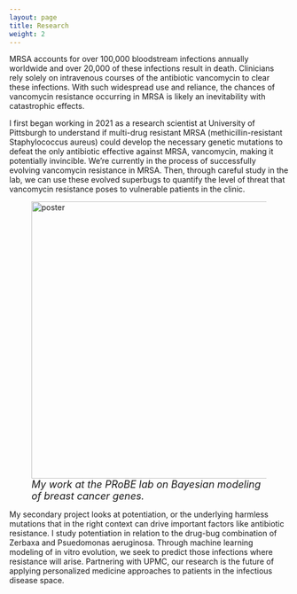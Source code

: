 ```yaml
---
layout: page
title: Research
weight: 2
---
```


MRSA accounts for over 100,000 bloodstream infections annually worldwide and over 20,000 of these infections result in death. Clinicians rely solely on intravenous courses of the antibiotic vancomycin to clear these infections. With such widespread use and reliance, the chances of vancomycin resistance occurring in MRSA is likely an inevitability with catastrophic effects.

I first began working in 2021 as a research scientist at University of Pittsburgh to understand if multi-drug resistant MRSA (methicillin-resistant Staphylococcus aureus) could develop the necessary genetic mutations to defeat the only antibiotic effective against MRSA, vancomycin, making it potentially invincible. We’re currently in the process of successfully evolving vancomycin resistance in MRSA. Then, through careful study in the lab, we can use these evolved superbugs to quantify the level of threat that vancomycin resistance poses to vulnerable patients in the clinic.

<figure>
    <img src="{{ site.url }}/public/images/poster.jpg" alt="poster" width="500px"/>
    <figcaption><i style='font-size: 18px'>My work at the PRoBE lab on Bayesian modeling of breast cancer genes.</i></figcaption>
</figure>

My secondary project looks at potentiation, or the underlying harmless mutations that in the right context can drive important factors like antibiotic resistance. I study potentiation in relation to the drug-bug combination of Zerbaxa and Psuedomonas aeruginosa. Through machine learning modeling of in vitro evolution, we seek to predict those infections where resistance will arise. Partnering with UPMC, our research is the future of applying personalized medicine approaches to patients in the infectious disease space.
